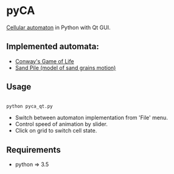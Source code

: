 # pyCA

[Cellular automaton](https://en.wikipedia.org/wiki/Cellular_automaton) in Python with Qt GUI.

## Implemented automata:

* [Conway's Game of Life](https://en.wikipedia.org/wiki/Conway%27s_Game_of_Life)
* [Sand Pile (model of sand grains motion)](https://en.wikipedia.org/wiki/Block_cellular_automaton)

## Usage

```bash

python pyca_qt.py

```

* Switch between automaton implementation from 'File' menu.
* Control speed of animation by slider.
* Click on grid to switch cell state.

## Requirements

* python => 3.5
